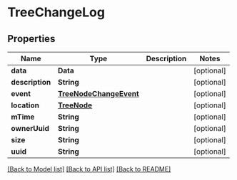 # TreeChangeLog

## Properties
Name | Type | Description | Notes
------------ | ------------- | ------------- | -------------
**data** | **Data** |  | [optional] 
**description** | **String** |  | [optional] 
**event** | [**TreeNodeChangeEvent**](TreeNodeChangeEvent.md) |  | [optional] 
**location** | [**TreeNode**](TreeNode.md) |  | [optional] 
**mTime** | **String** |  | [optional] 
**ownerUuid** | **String** |  | [optional] 
**size** | **String** |  | [optional] 
**uuid** | **String** |  | [optional] 

[[Back to Model list]](../README.md#documentation-for-models) [[Back to API list]](../README.md#documentation-for-api-endpoints) [[Back to README]](../README.md)


